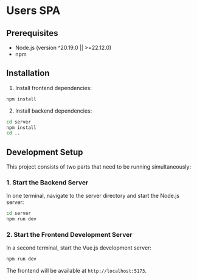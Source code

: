 # Users SPA

## Prerequisites

- Node.js (version ^20.19.0 || >=22.12.0)
- npm

## Installation

1. Install frontend dependencies:
```sh
npm install
```

2. Install backend dependencies:
```sh
cd server
npm install
cd ..
```

## Development Setup

This project consists of two parts that need to be running simultaneously:

### 1. Start the Backend Server

In one terminal, navigate to the server directory and start the Node.js server:

```sh
cd server
npm run dev
```

### 2. Start the Frontend Development Server

In a second terminal, start the Vue.js development server:

```sh
npm run dev
```

The frontend will be available at `http://localhost:5173`.


